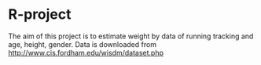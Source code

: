 # R-project
The aim of this project is to estimate weight by data of running tracking and age, height, gender.
Data is downloaded from http://www.cis.fordham.edu/wisdm/dataset.php

